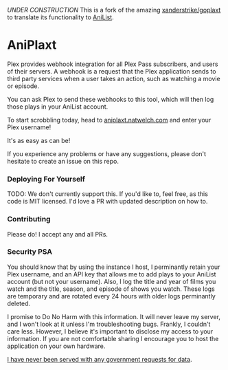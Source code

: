 *UNDER CONSTRUCTION* This is a fork of the amazing [xanderstrike/goplaxt](https://github.com/xanderstrike/goplaxt) to translate its functionality to [AniList](https://anilist.co/).

# AniPlaxt

Plex provides webhook integration for all Plex Pass subscribers, and users of their servers. A webhook is a request that the Plex application sends to third party services when a user takes an action, such as watching a movie or episode.

You can ask Plex to send these webhooks to this tool, which will then log those plays in your AniList account.

To start scrobbling today, head to [aniplaxt.natwelch.com](https://aniplaxt.natwelch.com) and enter your Plex username!

It's as easy as can be!

If you experience any problems or have any suggestions, please don't hesitate to create an issue on this repo.

### Deploying For Yourself

TODO: We don't currently support this. If you'd like to, feel free, as this code is MIT licensed. I'd love a PR with updated description on how to.

### Contributing

Please do! I accept any and all PRs.

### Security PSA

You should know that by using the instance I host, I perminantly retain your
Plex username, and an API key that allows me to add plays to your AniList
account (but not your username). Also, I log the title and year of films you
watch and the title, season, and episode of shows you watch. These logs are
temporary and are rotated every 24 hours with older logs perminantly deleted.

I promise to Do No Harm with this information. It will never leave my server,
and I won't look at it unless I'm troubleshooting bugs. Frankly, I couldn't
care less. However, I believe it's important to disclose my access to your
information. If you are not comfortable sharing I encourage you to host the
application on your own hardware.

[I have never been served with any government requests for data](https://en.wikipedia.org/wiki/Warrant_canary).
